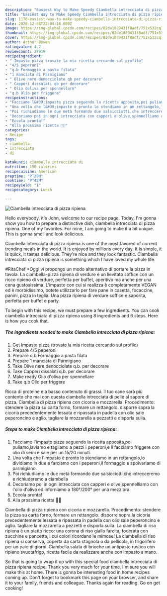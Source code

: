 ```yaml
---
description: "Easiest Way to Make Speedy Ciambella intrecciata di pizza ripiena"
title: "Easiest Way to Make Speedy Ciambella intrecciata di pizza ripiena"
slug: 1170-easiest-way-to-make-speedy-ciambella-intrecciata-di-pizza-ripiena
date: 2020-12-08T22:04:18.009Z
image: https://img-global.cpcdn.com/recipes/02de1089431f8adf/751x532cq70/ciambella-intrecciata-di-pizza-ripiena-recipe-main-photo.jpg
thumbnail: https://img-global.cpcdn.com/recipes/02de1089431f8adf/751x532cq70/ciambella-intrecciata-di-pizza-ripiena-recipe-main-photo.jpg
cover: https://img-global.cpcdn.com/recipes/02de1089431f8adf/751x532cq70/ciambella-intrecciata-di-pizza-ripiena-recipe-main-photo.jpg
author: Arthur Bowen
ratingvalue: 4.7
reviewcount: 27919
recipeingredient:
- " Impasto pizza trovate la mia ricetta cercando sul profilo"
- "4/5 peperoni"
- "q.b Formaggio a pasta filata"
- "1 manciata di Parmigiano"
- " Olive nere denocciolate qb per decorare"
- " Capperi dissalati qb per decorare"
- " Olio doliva per spennellare"
- "q.b Olio per friggere"
recipeinstructions:
- "Facciamo l&#39;impasto pizza seguendo la ricetta apposita,poi puliamo,laviamo e tagliamo a pezzi i peperoni,e li facciamo friggere con olio di semi e sale per un 15/20 minuti."
- "Una volta che l&#39;impasto è pronto lo stendiamo in un rettangolo,lo dividiamo in due e farciamo con i peperoni,il formaggio e spolveriamo di parmigiano."
- "Poi richiudiamo le due metà formando due salsicciotti,che intrecceremo e richiuderemo a ciambella"
- "Decoriamo poi in ogni intrecciata con capperi e olive,spennelliamo con l&#39;olio d&#39;oliva ed inforniamo a 180°/200° per una mezz&#39;ora."
- "Eccola pronta!"
- "Alla prossima ricetta 👩‍🍳"
categories:
- Recipe
tags:
- ciambella
- intrecciata
- di

katakunci: ciambella intrecciata di 
nutrition: 150 calories
recipecuisine: American
preptime: "PT28M"
cooktime: "PT42M"
recipeyield: "1"
recipecategory: Lunch

---
```



![Ciambella intrecciata di pizza ripiena](https://img-global.cpcdn.com/recipes/02de1089431f8adf/751x532cq70/ciambella-intrecciata-di-pizza-ripiena-recipe-main-photo.jpg)

Hello everybody, it's John, welcome to our recipe page. Today, I'm gonna show you how to prepare a distinctive dish, ciambella intrecciata di pizza ripiena. One of my favorites. For mine, I am going to make it a bit unique. This is gonna smell and look delicious.

Ciambella intrecciata di pizza ripiena is one of the most favored of current trending meals in the world. It is enjoyed by millions every day. It is simple, it is quick, it tastes delicious. They're nice and they look fantastic. Ciambella intrecciata di pizza ripiena is something which I have loved my whole life.

#RitaChef *Oggi vi propongo un modo alternativo di portare la pizza in tavola. La ciambella-pizza ripiena di verdure è un lievitato soffice con un ricco ripieno di verdure, perfetta per buffet, aperitivo ma anche per una cena gustosissima. L&#39;impasto con cui si realizza è completamente VEGAN ed è morbidissimo, potete utilizzarlo per fare pane in casetta, focaccine, panini, pizza in teglia. Una pizza ripiena di verdure soffice e saporita, perfetta per buffet e party.


To begin with this recipe, we must prepare a few ingredients. You can cook ciambella intrecciata di pizza ripiena using 8 ingredients and 6 steps. Here is how you cook that.

<!--inarticleads1-->

##### The ingredients needed to make Ciambella intrecciata di pizza ripiena:

1. Get  Impasto pizza (trovate la mia ricetta cercando sul profilo)
1. Prepare 4/5 peperoni
1. Prepare q.b Formaggio a pasta filata
1. Prepare 1 manciata di Parmigiano
1. Take  Olive nere denocciolate q.b. per decorare
1. Take  Capperi dissalati q.b. per decorare
1. Make ready  Olio d&#39;oliva per spennellare
1. Take q.b Olio per friggere


Ricca di proteine e a basso contenuto di grassi. Il tuo cane sarà più contento che mai con questa ciambella intrecciata di pelle al sapore di pizza. Ciambella di pizza ripiena con cicoria e mozzarella. Procedimento: stendere la pizza su carta forno, formare un rettangolo. disporre sopra la cicoria precedentemente lessata e ripassata in padella con olio sale peperoncino e aglio. tagliare la mozzarella a pezzetti e disporla sulla. 

<!--inarticleads2-->

##### Steps to make Ciambella intrecciata di pizza ripiena:

1. Facciamo l&#39;impasto pizza seguendo la ricetta apposita,poi puliamo,laviamo e tagliamo a pezzi i peperoni,e li facciamo friggere con olio di semi e sale per un 15/20 minuti.
1. Una volta che l&#39;impasto è pronto lo stendiamo in un rettangolo,lo dividiamo in due e farciamo con i peperoni,il formaggio e spolveriamo di parmigiano.
1. Poi richiudiamo le due metà formando due salsicciotti,che intrecceremo e richiuderemo a ciambella
1. Decoriamo poi in ogni intrecciata con capperi e olive,spennelliamo con l&#39;olio d&#39;oliva ed inforniamo a 180°/200° per una mezz&#39;ora.
1. Eccola pronta!
1. Alla prossima ricetta 👩‍🍳


Ciambella di pizza ripiena con cicoria e mozzarella. Procedimento: stendere la pizza su carta forno, formare un rettangolo. disporre sopra la cicoria precedentemente lessata e ripassata in padella con olio sale peperoncino e aglio. tagliare la mozzarella a pezzetti e disporla sulla. La ciambella di riso ripiena è un piatto ricco: una corona di riso giallo farcita, foderata con zucchine e pancetta, i cui colori ricordano le mimose! La ciambella di riso ripiena si conserva, coperta da carta stagnola o da pellicola, in frigorifero per un paio di giorni. Ciambella salata di brioche un antipasto rustico con ripieno svuotafrigo, ricetta facile da realizzare anche con impasto a mano. 

So that is going to wrap it up with this special food ciambella intrecciata di pizza ripiena recipe. Thank you very much for your time. I'm sure you will make this at home. There is gonna be interesting food in home recipes coming up. Don't forget to bookmark this page on your browser, and share it to your family, friends and colleague. Thanks again for reading. Go on get cooking!
